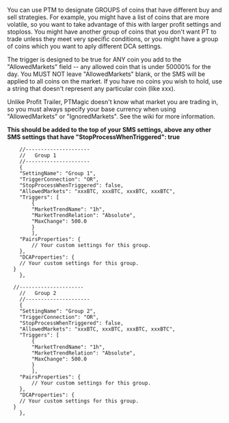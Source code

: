 You can use PTM to designate GROUPS of coins that have different buy and sell strategies.  For example, you might have a list of coins that are more volatile, so you want to take advantage of this with larger profit settings and stoploss.  You might have another group of coins that you don't want PT to trade unless they meet very specific conditions, or you might have a group of coins which you want to aply different DCA settings. 

The trigger is designed to be true for ANY coin you add to the "AllowedMarkets" field -- any allowed coin that is under 50000% for the day. You MUST NOT leave "AllowedMarkets" blank, or the SMS will be applied to all coins on the market. If you have no coins you wish to hold, use a string that doesn't represent any particular coin (like xxx).

Unlike Profit Trailer, PTMagic doesn't know what market you are trading in, so you must always specify your base currency when using "AllowedMarkets" or "IgnoredMarkets". See the wiki for more information.

**This should be added to the top of your SMS settings, above any other SMS settings that have "StopProcessWhenTriggered": true**


````
	//---------------------
	//   Group 1
	//---------------------
	{
	"SettingName": "Group 1",
	"TriggerConnection": "OR",
	"StopProcessWhenTriggered": false,
	"AllowedMarkets": "xxxBTC, xxxBTC, xxxBTC, xxxBTC",
	"Triggers": [
		{
		"MarketTrendName": "1h",
		"MarketTrendRelation": "Absolute",
		"MaxChange": 500.0
		}
		],
	"PairsProperties": {
		// Your custom settings for this group.
	},
	"DCAProperties": {
    // Your custom settings for this group.
  }
	},
  
  //---------------------
	//   Group 2
	//---------------------
	{
	"SettingName": "Group 2",
	"TriggerConnection": "OR",
	"StopProcessWhenTriggered": false,
	"AllowedMarkets": "xxxBTC, xxxBTC, xxxBTC, xxxBTC",
	"Triggers": [
		{
		"MarketTrendName": "1h",
		"MarketTrendRelation": "Absolute",
		"MaxChange": 500.0
		}
		],
	"PairsProperties": {
		// Your custom settings for this group.
	},
	"DCAProperties": {
    // Your custom settings for this group.
  }
	},
  ````
